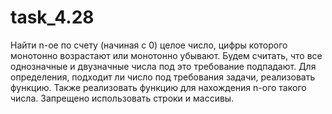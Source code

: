 # task_4.28 
Найти n-ое по счету (начиная с 0) целое число, цифры которого монотонно возрастают или
монотонно убывают. Будем считать, что все однозначные и двузначные числа под это требование
подпадают. Для определения, подходит ли число под требования задачи, реализовать функцию.
Также реализовать функцию для нахождения n-ого такого числа. Запрещено использовать строки
и массивы.
